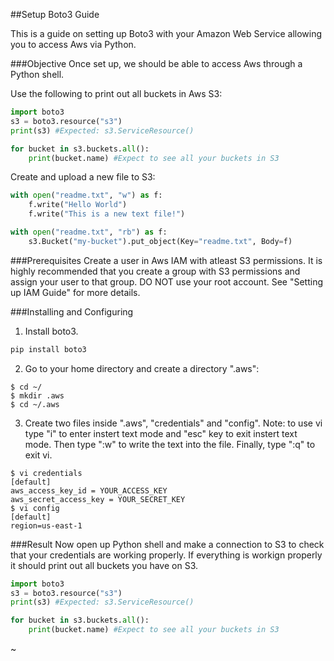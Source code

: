 ##Setup Boto3 Guide

This is a guide on setting up Boto3 with your Amazon Web Service allowing you to access Aws via Python.

###Objective
Once set up, we should be able to access Aws through a Python shell. 

Use the following to print out all buckets in Aws S3:
```python
import boto3
s3 = boto3.resource("s3")
print(s3) #Expected: s3.ServiceResource()

for bucket in s3.buckets.all():
	print(bucket.name) #Expect to see all your buckets in S3
```

Create and upload a new file to S3:
```python
with open("readme.txt", "w") as f:
	f.write("Hello World")
	f.write("This is a new text file!")

with open("readme.txt", "rb") as f:
	s3.Bucket("my-bucket").put_object(Key="readme.txt", Body=f)
```

###Prerequisites
Create a user in Aws IAM with atleast S3 permissions. It is highly recommended that you create a group with S3 permissions and assign your user to that group. DO NOT use your root account. See "Setting up IAM Guide" for more details. 

###Installing and Configuring
1. Install boto3.
```python
pip install boto3
```

2. Go to your home directory and create a directory ".aws":
```
$ cd ~/
$ mkdir .aws
$ cd ~/.aws
```

3. Create two files inside ".aws", "credentials" and "config". Note: to use vi type "i" to enter instert text mode and "esc" key to exit instert text mode. Then type ":w" to write the text into the file. Finally, type ":q" to exit vi.
```
$ vi credentials
[default]
aws_access_key_id = YOUR_ACCESS_KEY
aws_secret_access_key = YOUR_SECRET_KEY
$ vi config
[default]
region=us-east-1
```

###Result
Now open up Python shell and make a connection to S3 to check that your credentials are working properly. If everything is workign properly it should print out all buckets you have on S3.

```python
import boto3
s3 = boto3.resource("s3")
print(s3) #Expected: s3.ServiceResource()

for bucket in s3.buckets.all():
	print(bucket.name) #Expect to see all your buckets in S3
```

~